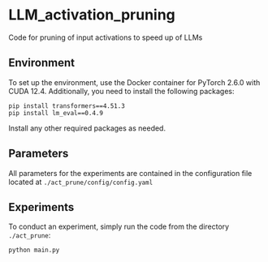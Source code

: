 # LLM_activation_pruning
Code for pruning of input activations to speed up of LLMs

## Environment
To set up the environment, use the Docker container for PyTorch 2.6.0 with CUDA 12.4. 
Additionally, you need to install the following packages:
```
pip install transformers==4.51.3
pip install lm_eval==0.4.9
```
Install any other required packages as needed.

## Parameters
All parameters for the experiments are contained in the configuration file located at 
`./act_prune/config/config.yaml`

## Experiments
To conduct an experiment, simply run the code from the directory `./act_prune`:

```
python main.py
```
